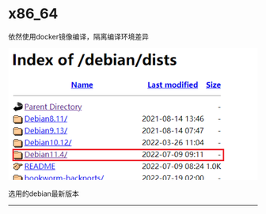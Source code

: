# x86_64

依然使用docker镜像编译，隔离编译环境差异

![20220816_160838_62](image/20220816_160838_62.png)

选用的debian最新版本














































---

